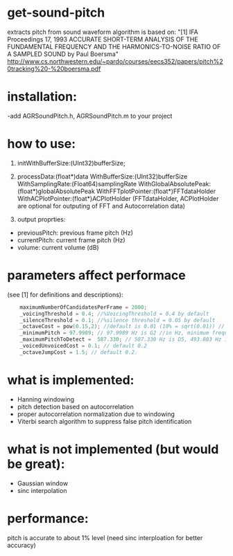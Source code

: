 # get-sound-pitch
extracts pitch from sound waveform
algorithm is based on: 
"[1] IFA Proceedings 17, 1993
ACCURATE SHORT-TERM ANALYSIS OF THE FUNDAMENTAL FREQUENCY AND THE HARMONICS-TO-NOISE RATIO OF A SAMPLED SOUND by 
Paul Boersma" http://www.cs.northwestern.edu/~pardo/courses/eecs352/papers/pitch%20tracking%20-%20boersma.pdf

# installation:
-add AGRSoundPitch.h, AGRSoundPitch.m to your project

# how to use: 
1. initWithBufferSize:(UInt32)bufferSize;

2. processData:(float*)data WithBufferSize:(UInt32)bufferSize WithSamplingRate:(Float64)samplingRate WithGlobalAbsolutePeak:(float*)globalAbsolutePeak WithFFTplotPointer:(float*)FFTdataHolder WithACPlotPointer:(float*)ACPlotHolder
(FFTdataHolder, ACPlotHolder are optional for outputing of FFT and Autocorrelation data)

3. output proprties:
 * previousPitch: previous frame pitch (Hz)
 * currentPitch: current frame pitch (Hz)
 * volume: current volume (dB)

# parameters affect performace
(see [1] for definitions and descriptions):
```Objective-C
    maximumNumberOfCandidatesPerFrame = 2000;
    _voicingThreshold = 0.4; //%VoicingThreshold = 0.4 by default
    _silenceThreshold = 0.1; //%silence threshold = 0.05 by default
    _octaveCost = pow(0.15,2); //default is 0.01 (10% = sqrt(0.01)) // the higher octaveCost, the higher weight of higher frequencies
    _minimumPitch = 97.9989; // 97.9989 Hz is G2 //in Hz, minimum frequency required to detect
    _maximumPitchToDetect =  587.330; // 587.330 Hz is D5, 493.883 Hz is B4
    _voicedUnvoicedCost = 0.1; // default 0.2
    _octaveJumpCost = 1.5; // default 0.2.
```   
    
# what is implemented: 
 * Hanning windowing
 * pitch detection based on autocorrelation  
 * proper autocorrelation normalization due to windowing
 * Viterbi search algorithm to suppress false pitch identification

# what is not implemented (but would be great):
 * Gaussian window
 * sinc interpolation

# performance:
pitch is accurate to about 1% level (need sinc interploation for better accuracy)



